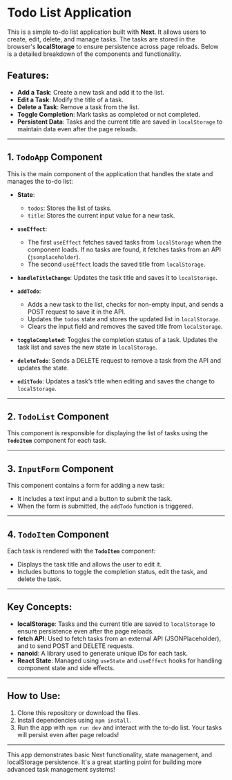 # Todo List Application

This is a simple to-do list application built with **Next**. It allows users to create, edit, delete, and manage tasks. The tasks are stored in the browser's **localStorage** to ensure persistence across page reloads. Below is a detailed breakdown of the components and functionality.

## Features:

- **Add a Task**: Create a new task and add it to the list.
- **Edit a Task**: Modify the title of a task.
- **Delete a Task**: Remove a task from the list.
- **Toggle Completion**: Mark tasks as completed or not completed.
- **Persistent Data**: Tasks and the current title are saved in `localStorage` to maintain data even after the page reloads.

---

## 1. **`TodoApp` Component**

This is the main component of the application that handles the state and manages the to-do list:

- **State**:
  - `todos`: Stores the list of tasks.
  - `title`: Stores the current input value for a new task.
- **`useEffect`**:
  - The first `useEffect` fetches saved tasks from `localStorage` when the component loads. If no tasks are found, it fetches tasks from an API (`jsonplaceholder`).
  - The second `useEffect` loads the saved title from `localStorage`.
- **`handleTitleChange`**: Updates the task title and saves it to `localStorage`.

- **`addTodo`**:

  - Adds a new task to the list, checks for non-empty input, and sends a POST request to save it in the API.
  - Updates the `todos` state and stores the updated list in `localStorage`.
  - Clears the input field and removes the saved title from `localStorage`.

- **`toggleCompleted`**: Toggles the completion status of a task. Updates the task list and saves the new state in `localStorage`.

- **`deleteTodo`**: Sends a DELETE request to remove a task from the API and updates the state.

- **`editTodo`**: Updates a task’s title when editing and saves the change to `localStorage`.

---

## 2. **`TodoList` Component**

This component is responsible for displaying the list of tasks using the **`TodoItem`** component for each task.

---

## 3. **`InputForm` Component**

This component contains a form for adding a new task:

- It includes a text input and a button to submit the task.
- When the form is submitted, the `addTodo` function is triggered.

---

## 4. **`TodoItem` Component**

Each task is rendered with the **`TodoItem`** component:

- Displays the task title and allows the user to edit it.
- Includes buttons to toggle the completion status, edit the task, and delete the task.

---

## Key Concepts:

- **localStorage**: Tasks and the current title are saved to `localStorage` to ensure persistence even after the page reloads.
- **fetch API**: Used to fetch tasks from an external API (JSONPlaceholder), and to send POST and DELETE requests.
- **nanoid**: A library used to generate unique IDs for each task.
- **React State**: Managed using `useState` and `useEffect` hooks for handling component state and side effects.

---

## How to Use:

1. Clone this repository or download the files.
2. Install dependencies using `npm install`.
3. Run the app with `npm run dev` and interact with the to-do list. Your tasks will persist even after page reloads!

---

This app demonstrates basic Next functionality, state management, and localStorage persistence. It's a great starting point for building more advanced task management systems!
